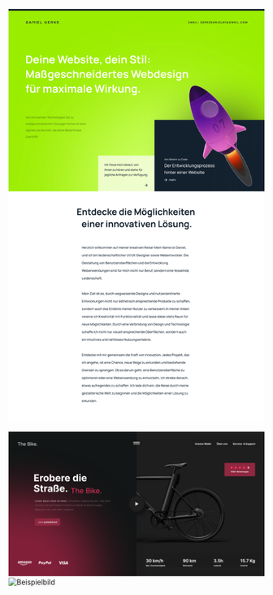 ![Beispielbild](https://github.com/daniel-pixit/portfolio/blob/main/gitfolio-1-1.png)

![Beispielbild](https://github.com/daniel-pixit/portfolio/blob/main/shop1.png)
![Beispielbild](https://github.com/daniel-pixit/portfolio/blob/main/Fitness-1.png)
